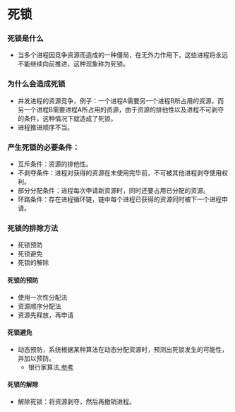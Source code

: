 # 死锁
### 死锁是什么
- 当多个进程因竞争资源而造成的一种僵局，在无外力作用下，这些进程将永远不能继续向前推进，这种现象称为死锁。

### 为什么会造成死锁
- 并发进程的资源竞争，例子：一个进程A需要另一个进程B所占用的资源，而另一个进程B需要进程A所占用的资源，由于资源的排他性以及进程不可剥夺
的条件，这种情况下就造成了死锁。
- 进程推进顺序不当。

### 产生死锁的必要条件：
- 互斥条件：资源的排他性。
- 不剥夺条件：进程对获得的资源在未使用完毕前，不可被其他进程剥夺使用权利。
- 部分分配条件：进程每次申请新资源时，同时还要占用已分配的资源。
- 环路条件：存在进程循环链，链中每个进程已获得的资源同时被下一个进程申请。

### 死锁的排除方法
- 死锁预防
- 死锁避免
- 死锁的解除

#### 死锁的预防
- 使用一次性分配法
- 资源顺序分配法
- 资源先释放，再申请

#### 死锁避免
- 动态预防，系统根据某种算法在动态分配资源时，预测出死锁发生的可能性，并加以预防。
   - 银行家算法,[参考](https://blog.csdn.net/huanglei305/article/details/99637605?utm_medium=distribute.pc_relevant_t0.none-task-blog-BlogCommendFromMachineLearnPai2-1.nonecase&depth_1-utm_source=distribute.pc_relevant_t0.none-task-blog-BlogCommendFromMachineLearnPai2-1.nonecase)

#### 死锁的解除
- 解除死锁：将资源剥夺，然后再撤销进程。








